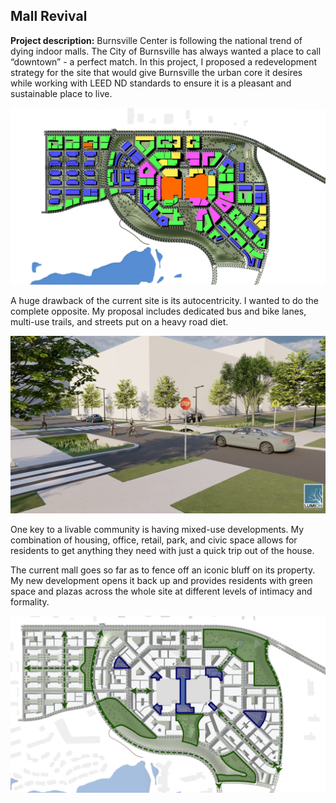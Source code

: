 ## Mall Revival

**Project description:** Burnsville Center is following the national trend of dying indoor malls. The City of Burnsville has always wanted a place to call “downtown” - a perfect match. In this project, I proposed a redevelopment strategy for the site that would give Burnsville the urban core it desires while working with LEED ND standards to ensure it is a pleasant and sustainable place to live.

<img src="images/Burnsville mall/Uses.jpg?raw=true" width="600"/>

A huge drawback of the current site is its autocentricity. I wanted to do the complete opposite. My proposal includes dedicated bus and bike lanes, multi-use trails, and streets put on a heavy road diet.

<img src="images/Burnsville mall/BATCH 2_BOULEVARD.jpg?raw=true" width="600"/>

One key to a livable community is having mixed-use developments. My combination of housing, office, retail, park, and civic space allows for residents to get anything they need with just a quick trip out of the house.

The current mall goes so far as to fence off an iconic bluff on its property. My new development opens it back up and provides residents with green space and plazas across the whole site at different levels of intimacy and formality.

<img src="images/Burnsville mall/green space-01.png?raw=true" width="600"/>

